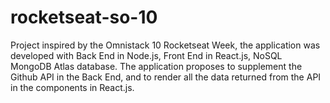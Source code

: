 # rocketseat-so-10
Project inspired by the Omnistack 10 Rocketseat Week, the application was developed with Back End in Node.js, Front End in React.js, NoSQL MongoDB Atlas database. The application proposes to supplement the Github API in the Back End, and to render all the data returned from the API in the components in React.js.
